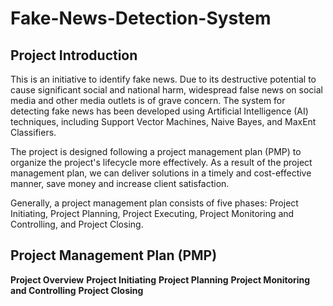 # Fake-News-Detection-System
## Project Introduction
This is an initiative to identify fake news. Due to its destructive potential to cause significant social and national harm, widespread false news on social media and other media outlets is of grave concern. The system for detecting fake news has been developed using Artificial Intelligence (AI) techniques, including Support Vector Machines, Naive Bayes, and MaxEnt Classifiers.

The project is designed following a project management plan (PMP) to organize the project's lifecycle more effectively. As a result of the project management plan, we can deliver solutions in a timely and cost-effective manner, save money and increase client satisfaction. 

Generally, a project management plan consists of five phases: Project Initiating, Project Planning, Project Executing, Project Monitoring and Controlling, and Project Closing.

## Project Management Plan (PMP)
**Project Overview**
**Project Initiating**
**Project Planning**
**Project Monitoring and Controlling**
**Project Closing**
